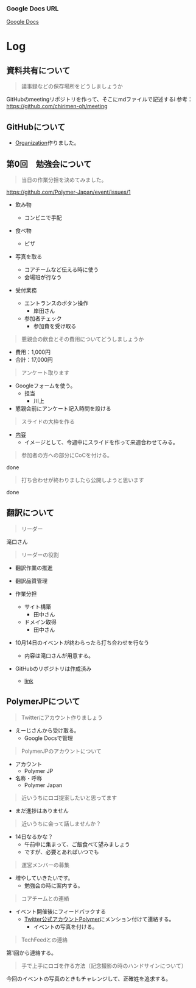### Google Docs URL
[Google Docs](https://docs.google.com/document/d/1UGvyFfIAi1JEBgCeJqGVFazzil9ZNwdyC3bVxw5Jke8/edit?usp=sharing)

# Log

## 資料共有について  
> 議事録などの保存場所をどうしましょうか  

GitHubのmeetingリポジトリを作って、そこにmdファイルで記述するi
参考：https://github.com/chirimen-oh/meeting

## GitHubについて 
- [Organization](https://github.com/Polymer-Japan)作りました。

## 第0回　勉強会について  

> 当日の作業分担を決めてみました。

https://github.com/Polymer-Japan/event/issues/1

- 飲み物
  - コンビニで手配
- 食べ物
  - ピザ

- 写真を取る
  - コアチームなど伝える時に使う
  - 会場班が行なう

- 受付業務
  - エントランスのボタン操作
     - 岸田さん
  - 参加者チェック
    - 参加費を受け取る

> 懇親会の飲食とその費用についてどうしましょうか  

  - 費用：1,000円
  - 合計：17,000円

> アンケート取ります  

  - Googleフォームを使う。
    - 担当
      - 川上
  - 懇親会前にアンケート記入時間を設ける

> スライドの大枠を作る
  - [内容](https://docs.google.com/spreadsheets/d/1-GJeEZPNkmN_35HV1WBz9bRACxZh1DBaYI1ToHHpxWc/edit#gid=0)
    - イメージとして、今週中にスライドを作って来週合わせてみる。

> 参加者の方への部分にCoCを付ける。  

  done

> 打ち合わせが終わりましたら公開しようと思います

  done


## 翻訳について  

> リーダー  

滝口さん

> リーダーの役割  

- 翻訳作業の推進
- 翻訳品質管理

- 作業分担
  - サイト構築
    - 田中さん
  - ドメイン取得
    - 田中さん

- 10月14日のイベントが終わらったら打ち合わせを行なう
  - 内容は滝口さんが用意する。

- GitHubのリポジトリは作成済み
  - [link](https://github.com/Polymer-Japan/translation)

## PolymerJPについて  

> Twitterにアカウント作りましょう
  - えーじさんから受け取る。
    - Google Docsで管理

> PolymerJPのアカウントについて  
  - アカウント
    - Polymer JP
  - 名称・呼称
    - Polymer Japan

> 近いうちにロゴ提案したいと思ってます
  - まだ進捗はありません

> 近いうちに会って話しませんか？ 
  - 14日なるかな？
    - 午前中に集まって、ご飯食べて望みましょう
    - ですが、必要とあればいつでも

> 運営メンバーの募集
  - 増やしていきたいです。
    - 勉強会の時に案内する。

> コアチームとの連絡  
  - イベント開催後にフィードバックする
    - [Twitter公式アカウントPolymer](https://twitter.com/polymer)にメンション付けて連絡する。
      - イベントの写真を付ける。

> TechFeedとの連絡  

  第1回から連絡する。

> 手で上手にロゴを作る方法（記念撮影の時のハンドサインについて）  

  今回のイベントの写真のときもチャレンジして、正確姓を追求する。

